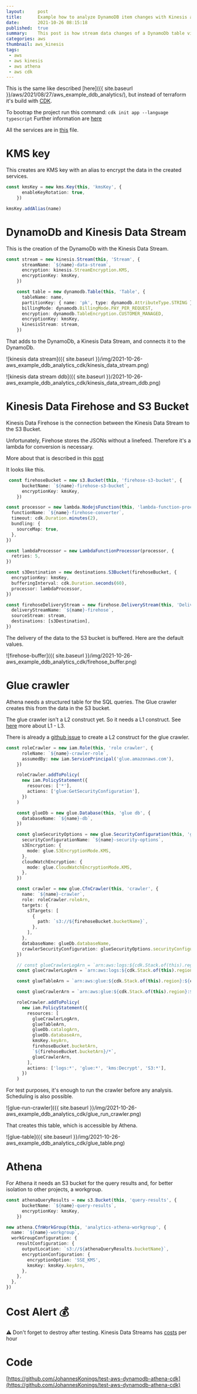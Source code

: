 ```yaml
---
layout:     post
title:      Example how to analyze DynamoDB item changes with Kinesis and Athena created with CDK
date:       2021-10-26 08:15:18
published:  true
summary:    This post is how stream data changes of a DynamoDb table via Kinesis Data Stream and Kinesis Firehose to S3, and analyze the data with Athena. Build with CDK.
categories: aws
thumbnail: aws_kinesis
tags:
 - aws
 - aws kinesis
 - aws athena
 - aws cdk
---
```


This is the same like described [here]({{ site.baseurl }}/aws/2021/08/27/aws_example_ddb_analytics/), but instead of terraform it's build with [CDK](https://aws.amazon.com/cdk/).

To bootrap the project run this command: `cdk init app --language typescript`
Further information are [here](https://docs.aws.amazon.com/cdk/latest/guide/hello_world.html)

All the services are in [this](https://github.com/JohannesKonings/test-aws-dynamodb-athena-cdk/blob/main/cdk/lib/cdk-stack.ts) file.

# KMS key

This creates are KMS key with an alias to encrypt the data in the created services.

```typescript
const kmsKey = new kms.Key(this, 'kmsKey', {
      enableKeyRotation: true,
    })

kmsKey.addAlias(name)
```

# DynamoDb and Kinesis Data Stream

This is the creation of the DynamoDb with the Kinesis Data Stream.

```typescript
const stream = new kinesis.Stream(this, 'Stream', {
      streamName: `${name}-data-stream`,
      encryption: kinesis.StreamEncryption.KMS,
      encryptionKey: kmsKey,
    })

    const table = new dynamodb.Table(this, 'Table', {
      tableName: name,
      partitionKey: { name: 'pk', type: dynamodb.AttributeType.STRING },
      billingMode: dynamodb.BillingMode.PAY_PER_REQUEST,
      encryption: dynamodb.TableEncryption.CUSTOMER_MANAGED,
      encryptionKey: kmsKey,
      kinesisStream: stream,
    })
```

That adds to the DynamoDb, a Kinesis Data Stream, and connects it to the DynamoDb.

![kinesis data stream]({{ site.baseurl }}/img/2021-10-26-aws_example_ddb_analytics_cdk/kinesis_data_stream.png)

![kinesis data stream ddb]({{ site.baseurl }}/2021-10-26-aws_example_ddb_analytics_cdk/kinesis_data_stream_ddb.png)

# Kinesis Data Firehose and S3 Bucket

Kinesis Data Firehose is the connection between the Kinesis Data Stream to the S3 Bucket.

Unfortunately, Firehose stores the JSONs without a linefeed. Therefore it's a lambda for conversion is necessary.

More about that is described in this [post](https://medium.com/analytics-vidhya/append-newline-to-amazon-kinesis-firehose-json-formatted-records-with-python-f58498d0177a)

It looks like this.

```typescript
 const firehoseBucket = new s3.Bucket(this, 'firehose-s3-bucket', {
      bucketName: `${name}-firehose-s3-bucket`,
      encryptionKey: kmsKey,
    })

const processor = new lambda.NodejsFunction(this, 'lambda-function-processor', {
  functionName: `${name}-firehose-converter`,
  timeout: cdk.Duration.minutes(2),
  bundling: {
    sourceMap: true,
  },
})

const lambdaProcessor = new LambdaFunctionProcessor(processor, {
  retries: 5,
})

const s3Destination = new destinations.S3Bucket(firehoseBucket, {
  encryptionKey: kmsKey,
  bufferingInterval: cdk.Duration.seconds(60),
  processor: lambdaProcessor,
})

const firehoseDeliveryStream = new firehose.DeliveryStream(this, 'Delivery Stream', {
  deliveryStreamName: `${name}-firehose`,
  sourceStream: stream,
  destinations: [s3Destination],
})
```

The delivery of the data to the S3 bucket is buffered. Here are the default values.

![firehose-buffer]({{ site.baseurl }}/img/2021-10-26-aws_example_ddb_analytics_cdk/firehose_buffer.png)

# Glue crawler

Athena needs a structured table for the SQL queries. The Glue crawler creates this from the data in the S3 bucket.

The glue crawler isn't a L2 construct yet. So it needs a L1 construct. See [here](https://blog.phillipninan.com/a-no-nonsense-guide-to-aws-cloud-development-kit-cdk) more about L1 - L3.

There is already a [github issue](https://github.com/aws/aws-cdk/issues/8863) to create a L2 construct for the glue crawler.


```typescript
const roleCrawler = new iam.Role(this, 'role crawler', {
      roleName: `${name}-crawler-role`,
      assumedBy: new iam.ServicePrincipal('glue.amazonaws.com'),
    })

    roleCrawler.addToPolicy(
      new iam.PolicyStatement({
        resources: ['*'],
        actions: ['glue:GetSecurityConfiguration'],
      })
    )

    const glueDb = new glue.Database(this, 'glue db', {
      databaseName: `${name}-db`,
    })

    const glueSecurityOptions = new glue.SecurityConfiguration(this, 'glue security options', {
      securityConfigurationName: `${name}-security-options`,
      s3Encryption: {
        mode: glue.S3EncryptionMode.KMS,
      },
      cloudWatchEncryption: {
        mode: glue.CloudWatchEncryptionMode.KMS,
      },
    })

    const crawler = new glue.CfnCrawler(this, 'crawler', {
      name: `${name}-crawler`,
      role: roleCrawler.roleArn,
      targets: {
        s3Targets: [
          {
            path: `s3://${firehoseBucket.bucketName}`,
          },
        ],
      },
      databaseName: glueDb.databaseName,
      crawlerSecurityConfiguration: glueSecurityOptions.securityConfigurationName,
    })

    // const glueCrawlerLogArn = `arn:aws:logs:${cdk.Stack.of(this).region}:${cdk.Stack.of(this).account}:log-group:/aws-glue/crawlers:log-stream:${crawler.name}`
    const glueCrawlerLogArn = `arn:aws:logs:${cdk.Stack.of(this).region}:${cdk.Stack.of(this).account}:log-group:/aws-glue/crawlers*` //:log-stream:${crawler.name}`

    const glueTableArn = `arn:aws:glue:${cdk.Stack.of(this).region}:${cdk.Stack.of(this).account}:table/${glueDb.databaseName}/*`

    const glueCrawlerArn = `arn:aws:glue:${cdk.Stack.of(this).region}:${cdk.Stack.of(this).account}:crawler/${crawler.name}`

    roleCrawler.addToPolicy(
      new iam.PolicyStatement({
        resources: [
          glueCrawlerLogArn,
          glueTableArn,
          glueDb.catalogArn,
          glueDb.databaseArn,
          kmsKey.keyArn,
          firehoseBucket.bucketArn,
          `${firehoseBucket.bucketArn}/*`,
          glueCrawlerArn,
        ],
        actions: ['logs:*', 'glue:*', 'kms:Decrypt', 'S3:*'],
      })
    )
```

For test purposes, it's enough to run the crawler before any analysis. Scheduling is also possible.

![glue-run-crawler]({{ site.baseurl }}/img/2021-10-26-aws_example_ddb_analytics_cdk/glue_run_crawler.png)

That creates this table, which is accessible by Athena.

![glue-table]({{ site.baseurl }}/img/2021-10-26-aws_example_ddb_analytics_cdk/glue_table.png)

# Athena

For Athena it needs an S3 bucket for the query results and, for better isolation to other projects, a workgroup.

```typescript
const athenaQueryResults = new s3.Bucket(this, 'query-results', {
      bucketName: `${name}-query-results`,
      encryptionKey: kmsKey,
    })

new athena.CfnWorkGroup(this, 'analytics-athena-workgroup', {
  name: `${name}-workgroup`,
  workGroupConfiguration: {
    resultConfiguration: {
      outputLocation: `s3://${athenaQueryResults.bucketName}`,
      encryptionConfiguration: {
        encryptionOption: 'SSE_KMS',
        kmsKey: kmsKey.keyArn,
      },
    },
  },
})
```

# Cost Alert 💰

⚠️ Don't forget to destroy after testing. Kinesis Data Streams has [costs](https://aws.amazon.com/kinesis/data-streams/pricing/) per hour


# Code

[https://github.com/JohannesKonings/test-aws-dynamodb-athena-cdk](https://github.com/JohannesKonings/test-aws-dynamodb-athena-cdk)

